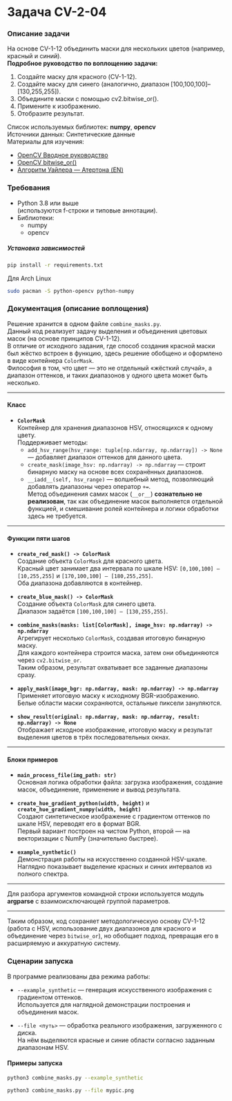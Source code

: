 # Задача CV-2-04


### Описание задачи
На основе CV-1-12 объединить маски для нескольких цветов (например, красный и синий).  
**Подробное руководство по воплощению задачи:**
1. Создайте маску для красного (CV-1-12).
2. Создайте маску для синего (аналогично, диапазон [100,100,100]–[130,255,255]).
3. Объедините маски с помощью cv2.bitwise_or().
4. Примените к изображению.
5. Отобразите результат.

Список используемых библиотек: **numpy**, **opencv**  
Источники данных: Синтетические данные  
Материалы для изучения:  
* [OpenCV Вводное руководство](https://docs.opencv.org/4.x/d3/df2/tutorial_py_basic_ops.html)
* [OpenCV bitwise_or()](https://docs.opencv.org/4.x/d2/de8/group__core__array.html#gab85523db362a4e26ff0c703793a719b4)
* [Алгоритм Уайлера — Атертона (EN)](https://en.wikipedia.org/wiki/Weiler–Atherton_clipping_algorithm)


### Требования
* Python 3.8 или выше  
  (используются f-строки и типовые аннотации).
* Библиотеки:  
  - numpy
  - opencv

##### Установка зависимостей
```bash
pip install -r requirements.txt
```

Для Arch Linux
```bash
sudo pacman -S python-opencv python-numpy
```


### Документация (описание воплощения)

Решение хранится в одном файле `combine_masks.py`.  
Данный код реализует задачу выделения и объединения цветовых масок (на основе принципов CV-1-12).  
В отличие от исходного задания, где способ создания красной маски был жёстко встроен в функцию, здесь решение обобщено и оформлено в виде контейнера `ColorMask`.  
Философия в том, что цвет — это не отдельный «жёсткий случай», а диапазон оттенков, и таких диапазонов у одного цвета может быть несколько.

---

#### Класс

- **`ColorMask`**  
    Контейнер для хранения диапазонов HSV, относящихся к одному цвету.  
    Поддерживает методы:
   + `add_hsv_range(hsv_range: tuple[np.ndarray, np.ndarray]) -> None` — добавляет диапазон оттенков для данного цвета.
   + `create_mask(image_hsv: np.ndarray) -> np.ndarray` — строит бинарную маску на основе всех сохранённых диапазонов.
   + `__iadd__(self, hsv_range)` — волшебный метод, позволяющий добавлять диапазоны через оператор `+=`.  
        Метод объединения самих масок (`__or__`) **сознательно не реализован**, так как объединение масок выполняется отдельной функцией, и смешивание ролей контейнера и логики обработки здесь не требуется.
        

---

#### Функции пяти шагов

- **`create_red_mask() -> ColorMask`**  
    Создание объекта `ColorMask` для красного цвета.  
    Красный цвет занимает два интервала по шкале HSV: `[0,100,100] – [10,255,255]` и `[170,100,100] – [180,255,255]`.  
    Оба диапазона добавляются в контейнер.
    
- **`create_blue_mask() -> ColorMask`**  
    Создание объекта `ColorMask` для синего цвета.  
    Диапазон задаётся `[100,100,100] – [130,255,255]`.
    
- **`combine_masks(masks: list[ColorMask], image_hsv: np.ndarray) -> np.ndarray`**  
    Агрегирует несколько `ColorMask`, создавая итоговую бинарную маску.  
    Для каждого контейнера строится маска, затем они объединяются через `cv2.bitwise_or`.  
    Таким образом, результат охватывает все заданные диапазоны сразу.
    
- **`apply_mask(image_bgr: np.ndarray, mask: np.ndarray) -> np.ndarray`**  
    Применяет итоговую маску к исходному BGR-изображению.  
    Белые области маски сохраняются, остальные пиксели зануляются.
    
- **`show_result(original: np.ndarray, mask: np.ndarray, result: np.ndarray) -> None`**  
    Отображает исходное изображение, итоговую маску и результат выделения цветов в трёх последовательных окнах.
    

---

#### Блоки примеров

- **`main_process_file(img_path: str)`**  
    Основная логика обработки файла: загрузка изображения, создание масок, объединение, применение и вывод результата.
    
- **`create_hue_gradient_python(width, height)`** и **`create_hue_gradient_numpy(width, height)`**  
    Создают синтетическое изображение с градиентом оттенков по шкале HSV, переводят его в формат BGR.  
    Первый вариант построен на чистом Python, второй — на векторизации с NumPy (значительно быстрее).
    
- **`example_synthetic()`**  
    Демонстрация работы на искусственно созданной HSV-шкале.  
    Наглядно показывает выделение красных и синих интервалов из полного спектра.


----

Для разбора аргументов командной строки используется модуль **argparse** с взаимоисключающей группой параметров.

---

Таким образом, код сохраняет методологическую основу CV-1-12 (работа с HSV, использование двух диапазонов для красного и объединение через `bitwise_or`), но обобщает подход, превращая его в расширяемую и аккуратную систему.


### Сценарии запуска
В программе реализованы два режима работы:

- `--example_synthetic` — генерация искусственного изображения с градиентом оттенков.  
    Используется для наглядной демонстрации построения и объединения масок.

- `--file <путь>` — обработка реального изображения, загруженного с диска.  
    На нём выделяются красные и синие области согласно заданным диапазонам HSV.


#### Примеры запуска

```bash
python3 combine_masks.py --example_synthetic
```

```bash
python3 combine_masks.py --file mypic.png
```

